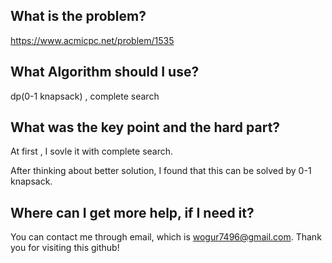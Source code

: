 ## What is the problem?

<https://www.acmicpc.net/problem/1535>

## What Algorithm should I use?

dp(0-1 knapsack) , complete search

## What was the key point and the hard part?

At first , I sovle it with complete search.

After thinking about better solution, I found that this can be solved by 0-1 knapsack.

## Where can I get more help, if I need it?

You can contact me through email, which is wogur7496@gmail.com.
Thank you for visiting this github!

